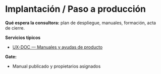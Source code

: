 # Implantación / Paso a producción

**Qué espera la consultora:** plan de despliegue, manuales, formación, acta de cierre.

**Servicios típicos**
- [UX-DOC — Manuales y ayudas de producto](../servicios/ux-doc.md)

**Gate:**
- Manual publicado y propietarios asignados
